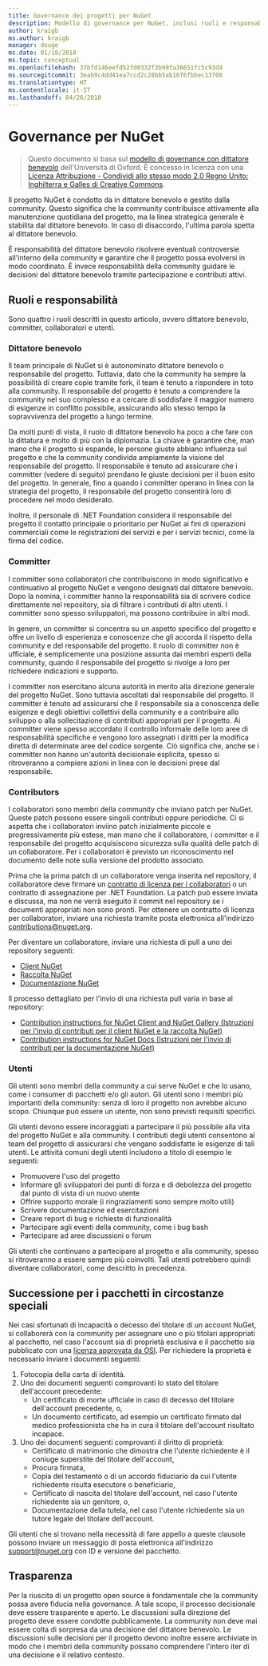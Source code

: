 ```yaml
---
title: Governance dei progetti per NuGet
description: Modello di governance per NuGet, inclusi ruoli e responsabilità per committer, collaboratori e utenti.
author: kraigb
ms.author: kraigb
manager: douge
ms.date: 01/18/2018
ms.topic: conceptual
ms.openlocfilehash: 37bfd146eefd52fd0332f3b99fa36651fc5c93d4
ms.sourcegitcommit: 3eab9c4dd41ea7ccd2c28bb5ab16f6fbbec13708
ms.translationtype: HT
ms.contentlocale: it-IT
ms.lasthandoff: 04/26/2018
---
```

# <a name="nuget-governance"></a>Governance per NuGet

> Questo documento si basa sul [modello di governance con dittatore benevolo](http://www.oss-watch.ac.uk/resources/benevolentdictatorgovernancemodel) dell'Università di Oxford. È concesso in licenza con una [Licenza Attribuzione - Condividi allo stesso modo 2.0 Regno Unito: Inghilterra e Galles di Creative Commons](http://creativecommons.org/licenses/by-sa/2.0/uk/).

Il progetto NuGet è condotto da in dittatore benevolo e gestito dalla community. Questo significa che la community contribuisce attivamente alla manutenzione quotidiana del progetto, ma la linea strategica generale è stabilita dal dittatore benevolo. In caso di disaccordo, l'ultima parola spetta al dittatore benevolo.

È responsabilità del dittatore benevolo risolvere eventuali controversie all'interno della community e garantire che il progetto possa evolversi in modo coordinato. È invece responsabilità della community guidare le decisioni del dittatore benevolo tramite partecipazione e contributi attivi.

## <a name="roles-and-responsibilities"></a>Ruoli e responsabilità

Sono quattro i ruoli descritti in questo articolo, ovvero dittatore benevolo, committer, collaboratori e utenti.

### <a name="benevolent-dictator"></a>Dittatore benevolo

Il team principale di NuGet si è autonominato dittatore benevolo o responsabile del progetto. Tuttavia, dato che la community ha sempre la possibilità di creare copie tramite fork, il team è tenuto a rispondere in toto alla community. Il responsabile del progetto è tenuto a comprendere la community nel suo complesso e a cercare di soddisfare il maggior numero di esigenze in conflitto possibile, assicurando allo stesso tempo la sopravvivenza del progetto a lungo termine.

Da molti punti di vista, il ruolo di dittatore benevolo ha poco a che fare con la dittatura e molto di più con la diplomazia. La chiave è garantire che, man mano che il progetto si espande, le persone giuste abbiano influenza sul progetto e che la community condivida ampiamente la visione del responsabile del progetto. Il responsabile è tenuto ad assicurare che i committer (vedere di seguito) prendano le giuste decisioni per il buon esito del progetto. In generale, fino a quando i committer operano in linea con la strategia del progetto, il responsabile del progetto consentirà loro di procedere nel modo desiderato.

Inoltre, il personale di .NET Foundation considera il responsabile del progetto il contatto principale o prioritario per NuGet ai fini di operazioni commerciali come le registrazioni dei servizi e per i servizi tecnici, come la firma del codice.

### <a name="committers"></a>Committer

I committer sono collaboratori che contribuiscono in modo significativo e continuativo al progetto NuGet e vengono designati dal dittatore benevolo. Dopo la nomina, i committer hanno la responsabilità sia di scrivere codice direttamente nel repository, sia di filtrare i contributi di altri utenti. I committer sono spesso sviluppatori, ma possono contribuire in altri modi.

In genere, un committer si concentra su un aspetto specifico del progetto e offre un livello di esperienza e conoscenze che gli accorda il rispetto della community e del responsabile del progetto. Il ruolo di committer non è ufficiale, è semplicemente una posizione assunta dai membri esperti della community, quando il responsabile del progetto si rivolge a loro per richiedere indicazioni e supporto.

I committer non esercitano alcuna autorità in merito alla direzione generale del progetto NuGet. Sono tuttavia ascoltati dal responsabile del progetto. Il committer è tenuto ad assicurarsi che il responsabile sia a conoscenza delle esigenze e degli obiettivi collettivi della community e a contribuire allo sviluppo o alla sollecitazione di contributi appropriati per il progetto. Ai committer viene spesso accordato il controllo informale delle loro aree di responsabilità specifiche e vengono loro assegnati i diritti per la modifica diretta di determinate aree del codice sorgente. Ciò significa che, anche se i committer non hanno un'autorità decisionale esplicita, spesso si ritroveranno a compiere azioni in linea con le decisioni prese dal responsabile.

### <a name="contributors"></a>Contributors

I collaboratori sono membri della community che inviano patch per NuGet. Queste patch possono essere singoli contributi oppure periodiche. Ci si aspetta che i collaboratori inviino patch inizialmente piccole e progressivamente più estese, man mano che il collaboratore, i committer e il responsabile del progetto acquisiscono sicurezza sulla qualità delle patch di un collaboratore. Per i collaboratori è previsto un riconoscimento nel documento delle note sulla versione del prodotto associato.

Prima che la prima patch di un collaboratore venga inserita nel repository, il collaboratore deve firmare un [contratto di licenza per i collaboratori](http://en.wikipedia.org/wiki/Contributor_License_Agreement) o un contratto di assegnazione per .NET Foundation. La patch può essere inviata e discussa, ma non ne verrà eseguito il commit nel repository se i documenti appropriati non sono pronti. Per ottenere un contratto di licenza per collaboratori, inviare una richiesta tramite posta elettronica all'indirizzo [contributions@nuget.org](mailto:contributions@nuget.org).

Per diventare un collaboratore, inviare una richiesta di pull a uno dei repository seguenti:

- [Client NuGet](https://github.com/NuGet/NuGet.Client)
- [Raccolta NuGet](https://github.com/nuget/nugetgallery)
- [Documentazione NuGet](https://github.com/nuget/nugetdocs)

Il processo dettagliato per l'invio di una richiesta pull varia in base al repository:

- [Contribution instructions for NuGet Client and NuGet Gallery (Istruzioni per l'invio di contributi per il client NuGet e la raccolta NuGet)](https://github.com/NuGet/Home/wiki/Contributing-to-NuGet)
- [Contribution instructions for NuGet Docs (Istruzioni per l'invio di contributi per la documentazione NuGet)](https://github.com/NuGet/NuGetDocs/wiki/Contributing-to-NuGet-Documentation)

### <a name="users"></a>Utenti

Gli utenti sono membri della community a cui serve NuGet e che lo usano, come i consumer di pacchetti e/o gli autori. Gli utenti sono i membri più importanti della community: senza di loro il progetto non avrebbe alcuno scopo. Chiunque può essere un utente, non sono previsti requisiti specifici.

Gli utenti devono essere incoraggiati a partecipare il più possibile alla vita del progetto NuGet e alla community. I contributi degli utenti consentono al team del progetto di assicurarsi che vengano soddisfatte le esigenze di tali utenti. Le attività comuni degli utenti includono a titolo di esempio le seguenti:

- Promuovere l'uso del progetto
- Informare gli sviluppatori dei punti di forza e di debolezza del progetto dal punto di vista di un nuovo utente
- Offrire supporto morale (i ringraziamenti sono sempre molto utili)
- Scrivere documentazione ed esercitazioni
- Creare report di bug e richieste di funzionalità
- Partecipare agli eventi della community, come i bug bash
- Partecipare ad aree discussioni o forum

Gli utenti che continuano a partecipare al progetto e alla community, spesso si ritroveranno a essere sempre più coinvolti. Tali utenti potrebbero quindi diventare collaboratori, come descritto in precedenza.

## <a name="package-succession-under-special-circumstances"></a>Successione per i pacchetti in circostanze speciali

Nei casi sfortunati di incapacità o decesso del titolare di un account NuGet, si collaborerà con la community per assegnare uno o più titolari appropriati al pacchetto, nel caso l'account sia di proprietà esclusiva e il pacchetto sia pubblicato con una [licenza approvata da OSI](https://opensource.org/licenses/alphabetical). Per richiedere la proprietà è necessario inviare i documenti seguenti:

1. Fotocopia della carta di identità.
1. Uno dei documenti seguenti comprovanti lo stato del titolare dell'account precedente: 
    - Un certificato di morte ufficiale in caso di decesso del titolare dell'account precedente, o,
    - Un documento certificato, ad esempio un certificato firmato dal medico professionista che ha in cura il titolare dell'account risultato incapace.
1. Uno dei documenti seguenti comprovanti il diritto di proprietà: 
    - Certificato di matrimonio che dimostra che l'utente richiedente è il coniuge superstite del titolare dell'account,
    - Procura firmata,
    - Copia del testamento o di un accordo fiduciario da cui l'utente richiedente risulta esecutore o beneficiario,
    - Certificato di nascita del titolare dell'account, nel caso l'utente richiedente sia un genitore, o,
    - Documentazione della tutela, nel caso l'utente richiedente sia un tutore legale del titolare dell'account.

Gli utenti che si trovano nella necessità di fare appello a queste clausole possono inviare un messaggio di posta elettronica all'indirizzo [support@nuget.org](mailto:support@nuget.org) con ID e versione del pacchetto.

## <a name="transparency"></a>Trasparenza

Per la riuscita di un progetto open source è fondamentale che la community possa avere fiducia nella governance. A tale scopo, il processo decisionale deve essere trasparente e aperto. Le discussioni sulla direzione del progetto deve essere condotte pubblicamente. La community non deve mai essere colta di sorpresa da una decisione del dittatore benevolo. Le discussioni sulle decisioni per il progetto devono inoltre essere archiviate in modo che i membri della community possano comprendere l'intero iter di una decisione e il relativo contesto.
